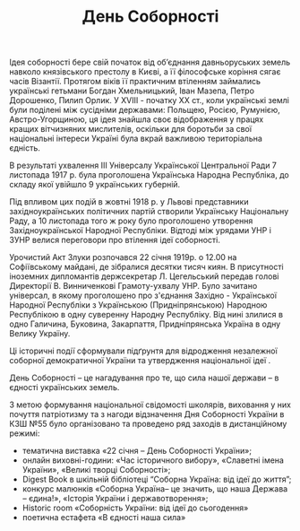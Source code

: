 ﻿---
title: День Соборності
---

Ідея соборності бере свій початок від об’єднання давньоруських земель навколо князівського престолу в Києві, а її філософське коріння сягає часів Візантії. Протягом віків її практичним втіленням займались українські гетьмани Богдан Хмельницький, Іван Мазепа, Петро Дорошенко, Пилип Орлик. У ХVIIІ - початку ХХ ст., коли українські землі були поділені між сусідніми державами: Польщею, Росією, Румунією, Австро-Угорщиною, ця ідея знайшла своє відображення у працях кращих вітчизняних мислителів, оскільки для боротьби за свої національні інтереси Україні була вкрай важливою територіальна єдність.

В результаті ухвалення ІІІ Універсалу Української Центральної Ради 7 листопада 1917 р. була проголошена Українська Народна Республіка, до складу якої увійшло 9 українських губерній.

Під впливом цих подій в жовтні 1918 р. у Львові представники західноукраїнських політичних партій створили Українську Національну Раду, а 10 листопада того ж року було проголошено утворення Західноукраїнської Народної Республіки. Відтоді між урядами УНР і ЗУНР велися переговори про втілення ідеї соборності.

Урочистий Акт Злуки розпочався 22 січня 1919р. о 12.00 на Софіївському майдані, де зібралися десятки тисяч киян. В присутності іноземних дипломантів держсекретар Л. Цегельський передав голові Директорії В. Винниченкові Грамоту-ухвалу УНР. Було зачитано універсал, в якому проголошено про з'єднання Західно - Української Народної Республіки з Українською (Придніпрянською) Народною Республікою в одну суверенну Народну Республіку. Від нині злилися в одно Галичина, Буковина, Закарпаття, Придніпрянська Україна в одну Велику Україну.

Ці історичні події сформували підґрунтя для відродження незалежної соборної демократичної України та утвердження національної ідеї .

День Соборності – це нагадування про те, що сила нашої держави – в єдності українських земель.

З метою формування національної свідомості школярів, виховання у них почуття патріотизму та з нагоди відзначення Дня Соборності України в КЗШ №55 було організовано та проведено ряд заходів в дистанційному режимі:

- тематична виставка «22 січня – День Соборності України»;
- онлайн виховні-години: «Час історичного вибору», «Славетні імена України», «Великі творці Соборності»;
- Digest Book в шкільній бібліотеці “Соборна Україна: від ідеї до життя”;
- конкурс малюнків «Соборна Україна– це значить, що наша Держава – єдина!», «Історія України і державотворення»;
- Historic room «Соборність України: від ідеї до сьогодення»
- поетична естафета «В єдності наша сила»

<slideshow />

<youtube id="2U_kCkUTpX8" />
